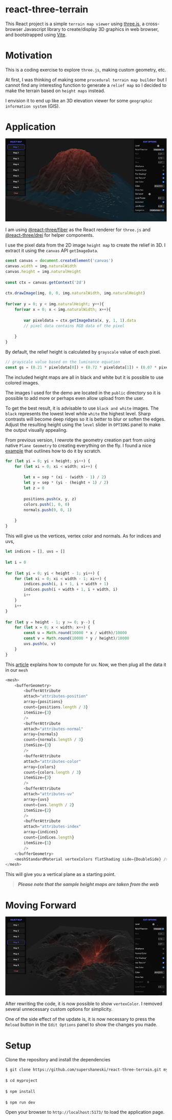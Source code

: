 react-three-terrain
==========

This React project is a simple `terrain map viewer` using [three.js](https://threejs.org), a cross-browser Javascript library to create/display 3D graphics in web browser, and bootstrapped using [Vite](https://https://vitejs.dev/guide/).

# Motivation

This is a coding exercise to explore `three.js`, making custom geometry, etc.

At first, I was thinking of making some `procedural terrain map builder` but I cannot find any interesting function to generate a `relief map` so I decided to make the terrain based on `height maps` instead.

I envision it to end up like an 3D elevation viewer for some `geographic information system` (GIS).

# Application

![screenshot](./docs/screenshot.png "App")

I am using [@react-three/fiber](https://github.com/pmndrs/react-three-fiber) as the React renderer for `three.js` and [@react-three/drei](https://github.com/pmndrs/drei) for helper components.

I use the pixel data from the 2D image `height map` to create the relief in 3D.
I extract it using the `canvas` API `getImageData`.

```javascript
const canvas = document.createElement('canvas')
canvas.width = img.naturalWidth
canvas.height = img.naturalHeight

const ctx = canvas.getContext('2d')

ctx.drawImage(img, 0, 0, img.naturalWidth, img.naturalHeight)

for(var y = 0; y < img.naturalHeight; y++){
    for(var x = 0; x < img.naturalWidth; x++){
        
        var pixeldata = ctx.getImageData(x, y, 1, 1).data
        // pixel data contains RGB data of the pixel

    }
}
```

By default, the relief height is calculated by `grayscale` value of each pixel.

```javascript
// grayscale value based on the luminance equation
const gs = (0.21 * pixeldata[0]) + (0.72 * pixeldata[1]) + (0.07 * pixeldata[2])

```

The included height maps are all in black and white but it is possible to use colored images.

The images I used for the demo are located in the `public` directory so it is possible to add more or perhaps even allow upload from the user.

To get the best result, it is advisable to use `black and white` images.
The `black` represents the lowest level while `white` the highest level.
Sharp contrasts will become deep ridges so it is better to blur or soften the edges.
Adjust the resulting height using the `level` slider in `OPTIONS` panel to make the output visually appealing.

From previous version, I rewrote the geometry creation part from using native `Plane Geometry` to creating everything on the fly. I found a nice [example](https://github.com/Claeb101/procedural-mesh-animation) that outlines how to do it by scratch.

```javascript
for (let yi = 0; yi < height; yi++) {
    for (let xi = 0; xi < width; xi++) {
        
        let x = sep * (xi - (width - 1) / 2)
        let y = sep * (yi - (height + 1) / 2)
        let z = 0

        positions.push(x, y, z)
        colors.push(1, 0, 0)
        normals.push(0, 0, 1)

    }
}
```

This will give us the vertices, vertex color and normals.
As for indices and uvs,

```javascript
let indices = [], uvs = []

let i = 0

for (let yi = 0; yi < height - 1; yi++) {
    for (let xi = 0; xi < width - 1; xi++) {
        indices.push(i, i + 1, i + width + 1)
        indices.push(i + width + 1, i + width, i)
        i++
    }
    i++
}

for (let y = height - 1; y >= 0; y--) {
    for (let x = 0; x < width; x++) {
        const u = Math.round(10000 * x / width)/10000
        const v = Math.round(10000 * y / height)/10000
        uvs.push(u, v)
    }
}
```
This [article](https://paulyg.f2s.com/uv.htm) explains how to compute for uv.
Now, we then plug all the data it in our `mesh`

```javascript
<mesh>
    <bufferGeometry>
        <bufferAttribute
        attach="attributes-position"
        array={positions}
        count={positions.length / 3}
        itemSize={3}
        />
        <bufferAttribute
        attach="attributes-normal"
        array={normals}
        count={normals.length / 3}
        itemSize={3}
        />
        <bufferAttribute
        attach="attributes-color"
        array={colors}
        count={colors.length / 3}
        itemSize={3}
        />
        <bufferAttribute
        attach="attributes-uv"
        array={uvs}
        count={uvs.length / 2}
        itemSize={2}
        />
        <bufferAttribute
        attach="attributes-index"
        array={indices}
        count={indices.length}
        itemSize={1}
        />
    </bufferGeometry>
    <meshStandardMaterial vertexColors flatShading side={DoubleSide} />
</mesh>
```

This will give you a vertical plane as a starting point.

> ***Please note that the sample height maps are taken from the web***

# Moving Forward

![Craggy Terrain](./docs/terrain.png "Craggy Terrain")

After rewriting the code, it is now possible to show `vertexColor`.
I removed several unnecessary custom options for simplicity.

One of the side effect of the update is, it is now necessary to press the `Reload` button in the `Edit Options` panel to show the changes you made.

# Setup

Clone the repository and install the dependencies

```sh
$ git clone https://github.com/supershaneski/react-three-terrain.git myproject

$ cd myproject

$ npm install

$ npm run dev
```

Open your browser to `http://localhost:5173/` to load the application page.
